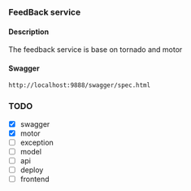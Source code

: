 ### FeedBack service

#### Description
The feedback service is base on tornado and motor

#### Swagger
```markdown
http://localhost:9888/swagger/spec.html
```

### TODO
-[x] swagger
-[x] motor
-[ ] exception
-[ ] model
-[ ] api
-[ ] deploy
-[ ] frontend

